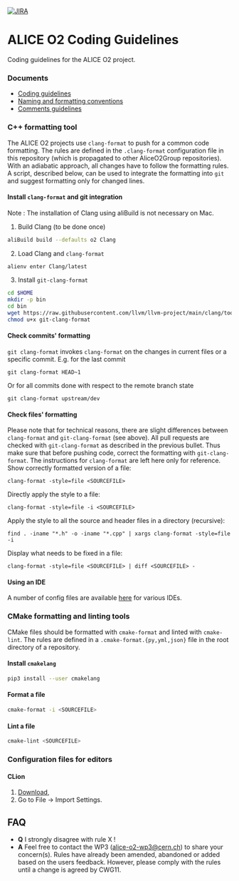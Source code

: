 [![JIRA](https://img.shields.io/badge/JIRA-Report%20issue-blue.svg)](https://alice.its.cern.ch/jira/secure/CreateIssue.jspa?pid=11201&issuetype=1)

# ALICE O2 Coding Guidelines
Coding guidelines for the ALICE O2 project.

### Documents

* [Coding guidelines](https://rawgit.com/AliceO2Group/CodingGuidelines/master/coding_guidelines.html)
* [Naming and formatting conventions](https://rawgit.com/AliceO2Group/CodingGuidelines/master/naming_formatting.html)
* [Comments guidelines](https://rawgit.com/AliceO2Group/CodingGuidelines/master/comments_guidelines.html)

### C++ formatting tool
The ALICE O2 projects use `clang-format` to push for a common code formatting. The rules are defined in
the `.clang-format` configuration file in this repository (which is propagated to other AliceO2Group repositories). With an adiabatic
approach, all changes have to follow the formatting rules. A script, described below, can be
used to integrate the formatting into `git` and suggest formatting only for
changed lines.

#### Install `clang-format` and git integration

Note : The installation of Clang using aliBuild is not necessary on Mac.

1. Build Clang (to be done once)
```bash
aliBuild build --defaults o2 Clang
```
2. Load Clang and `clang-format`
```bash
alienv enter Clang/latest
```
3. Install `git-clang-format`
```bash
cd $HOME
mkdir -p bin
cd bin
wget https://raw.githubusercontent.com/llvm/llvm-project/main/clang/tools/clang-format/git-clang-format
chmod u+x git-clang-format
```

#### Check commits' formatting
`git clang-format` invokes `clang-format` on the changes in current files
or a specific commit. E.g. for the last commit
```
git clang-format HEAD~1
```

Or for all commits done with respect to the remote branch state
```
git clang-format upstream/dev
```

#### Check files' formatting
Please note that for technical reasons, there are slight differences between `clang-format` and `git-clang-format` (see above). All pull requests are checked with `git-clang-format` as described in the previous bullet. Thus make sure that before pushing code, correct the formatting with `git-clang-format`. The instructions for `clang-format` are left here only for reference.
Show correctly formatted version of a file:
```
clang-format -style=file <SOURCEFILE>
```

Directly apply the style to a file:
```
clang-format -style=file -i <SOURCEFILE>
```

Apply the style to all the source and header files in a directory (recursive):

```
find . -iname "*.h" -o -iname "*.cpp" | xargs clang-format -style=file -i
```

Display what needs to be fixed in a file:
```
clang-format -style=file <SOURCEFILE> | diff <SOURCEFILE> -
```

#### Using an IDE
A number of config files are available [here](https://github.com/AliceO2Group/CodingGuidelines) for various IDEs.

### CMake formatting and linting tools

CMake files should be formatted with `cmake-format` and linted with `cmake-lint`.
The rules are defined in a `.cmake-format.{py,yml,json}` file in the root directory of a repository.

#### Install `cmakelang`

```bash
pip3 install --user cmakelang
```

#### Format a file

```bash
cmake-format -i <SOURCEFILE>
```

#### Lint a file

```bash
cmake-lint <SOURCEFILE>
```

### Configuration files for editors

#### CLion
1. [Download](https://github.com/AliceO2Group/CodingGuidelines/raw/master/settings-o2-codestyle-clion.jar),
2. Go to File -> Import Settings.

## FAQ
* __Q__ I strongly disagree with rule X !
* __A__ Feel free to contact the WP3 (alice-o2-wp3@cern.ch) to share your concern(s). Rules have already been amended, abandoned or added based on the users feedback. However, please comply with the rules until a change is agreed by CWG11.

